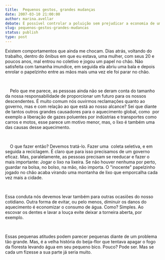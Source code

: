 ```yaml
---
title:  Pequenos gestos, grandes mudanças
date: 2007-03-10 21:00:00
author: marina.avellar
debate: É possível controlar a poluição sem prejudicar a economia de um país?
slug: pequenos-gestos-grandes-mudancas
status: publish 
type: post
---
```


Existem comportamentos que ainda me chocam. Dias atrás, voltando do trabalho, dentro do ônibus em que eu estava, uma mulher, com seus 20 e poucos anos, mal entrou no coletivo e jogou um papel no chão. Não satisfeita com tamanha imundice, em seguida ela abriu uma bala e depois enrolar o papelzinho entre as mãos mais uma vez ele foi parar no chão. 


 


    Pelo que me parece, as pessoas ainda não se deram conta do tamanho da nossa responsabilidade de proporcionar um futuro para os nossos descendentes. É muito comum nós ouvirmos reclamações quanto ao governo, mas e com relação ao que está ao nosso alcance? Sei que diante de tantos outros grandes causadores para o aquecimento global, como  por exemplo a liberação de gazes poluentes por indústrias e transportes como carros e motos, esse parece um motivo menor, mas, o lixo é também uma das causas desse aquecimento.


 


    O que fazer então? Devemos tratá-lo. Fazer uma  coleta seletiva, e em seguida a reciclagem. É claro que para isso precisamos de um governo eficaz. Mas, paralelamente, as pessoas precisam se reeducar e fazer o mais importante: Jogar o lixo na lixeira. Se não houver nenhuma por perto, guardar na bolsa, no bolso, na mão, não importa. O "inocente" papelzinho jogado no chão acaba virando uma montanha de lixo que emporcalha cada vez mais a cidade. 


    


Essa conduta nós devemos levar também para outras ocasiões do nosso cotidiano. Outra forma de evitar, ou pelo menos, diminuir os danos do aquecimento é economizar o consumo de água. Como? Simples. Ao escovar os dentes e lavar a louça evite deixar a torneira aberta, por exemplo. 


    


Essas pequenas atitudes podem parecer pequenas diante de um problema tão grande. Mas, é a velha história do beija-flor que tentava apagar o fogo da floresta levando água em seu pequeno bico. Pouco? Pode ser. Mas se cada um fizesse a sua parte já seria muito.



